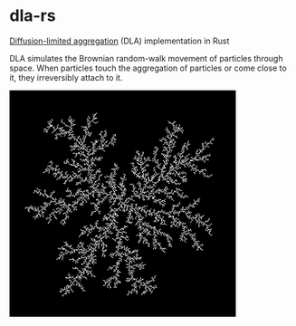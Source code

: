 # dla-rs

[Diffusion-limited aggregation][1] (DLA) implementation in Rust

DLA simulates the Brownian random-walk movement of particles through space.
When particles touch the aggregation of particles or come close to it, they
irreversibly attach to it.

![Diffusion-limited aggregation](/dla.png?raw=true "DLA")

[1]: https://en.wikipedia.org/wiki/Diffusion-limited_aggregation

